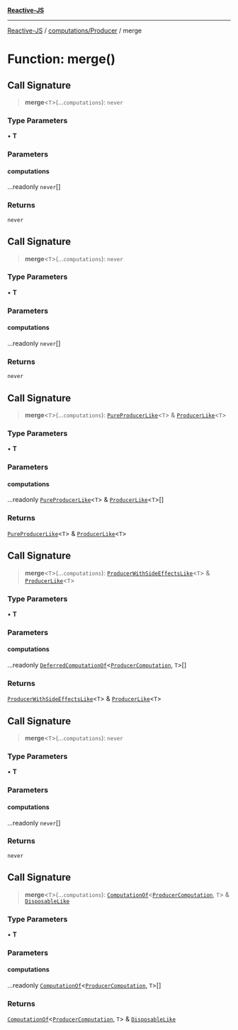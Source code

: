 [**Reactive-JS**](../../../README.md)

***

[Reactive-JS](../../../README.md) / [computations/Producer](../README.md) / merge

# Function: merge()

## Call Signature

> **merge**\<`T`\>(...`computations`): `never`

### Type Parameters

• **T**

### Parameters

#### computations

...readonly `never`[]

### Returns

`never`

## Call Signature

> **merge**\<`T`\>(...`computations`): `never`

### Type Parameters

• **T**

### Parameters

#### computations

...readonly `never`[]

### Returns

`never`

## Call Signature

> **merge**\<`T`\>(...`computations`): [`PureProducerLike`](../../interfaces/PureProducerLike.md)\<`T`\> & [`ProducerLike`](../../interfaces/ProducerLike.md)\<`T`\>

### Type Parameters

• **T**

### Parameters

#### computations

...readonly [`PureProducerLike`](../../interfaces/PureProducerLike.md)\<`T`\> & [`ProducerLike`](../../interfaces/ProducerLike.md)\<`T`\>[]

### Returns

[`PureProducerLike`](../../interfaces/PureProducerLike.md)\<`T`\> & [`ProducerLike`](../../interfaces/ProducerLike.md)\<`T`\>

## Call Signature

> **merge**\<`T`\>(...`computations`): [`ProducerWithSideEffectsLike`](../../interfaces/ProducerWithSideEffectsLike.md)\<`T`\> & [`ProducerLike`](../../interfaces/ProducerLike.md)\<`T`\>

### Type Parameters

• **T**

### Parameters

#### computations

...readonly [`DeferredComputationOf`](../../type-aliases/DeferredComputationOf.md)\<[`ProducerComputation`](../interfaces/ProducerComputation.md), `T`\>[]

### Returns

[`ProducerWithSideEffectsLike`](../../interfaces/ProducerWithSideEffectsLike.md)\<`T`\> & [`ProducerLike`](../../interfaces/ProducerLike.md)\<`T`\>

## Call Signature

> **merge**\<`T`\>(...`computations`): `never`

### Type Parameters

• **T**

### Parameters

#### computations

...readonly `never`[]

### Returns

`never`

## Call Signature

> **merge**\<`T`\>(...`computations`): [`ComputationOf`](../../type-aliases/ComputationOf.md)\<[`ProducerComputation`](../interfaces/ProducerComputation.md), `T`\> & [`DisposableLike`](../../../utils/interfaces/DisposableLike.md)

### Type Parameters

• **T**

### Parameters

#### computations

...readonly [`ComputationOf`](../../type-aliases/ComputationOf.md)\<[`ProducerComputation`](../interfaces/ProducerComputation.md), `T`\>[]

### Returns

[`ComputationOf`](../../type-aliases/ComputationOf.md)\<[`ProducerComputation`](../interfaces/ProducerComputation.md), `T`\> & [`DisposableLike`](../../../utils/interfaces/DisposableLike.md)
